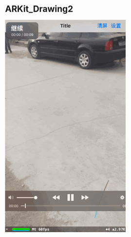 # ARKit_Drawing2

![效果图](https://github.com/az52013141711/ARKit_Drawing2/blob/master/%E6%95%88%E6%9E%9C%E5%9B%BE.gif)
